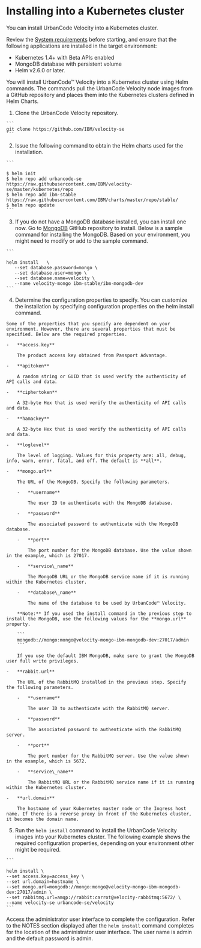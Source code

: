 # Installing into a Kubernetes cluster

You can install UrbanCode Velocity into a Kubernetes cluster.

Review the [System requirements](c_install_se_requirements.md) before starting, and ensure that the following applications are installed in the target environment:

-   Kubernetes 1.4+ with Beta APIs enabled
-   MongoDB database with persistent volume
-   Helm v2.6.0 or later.

You will install UrbanCode™ Velocity into a Kubernetes cluster using Helm commands. The commands pull the UrbanCode Velocity node images from a GitHub repository and places them into the Kubernetes clusters defined in Helm Charts.

1.   Clone the UrbanCode Velocity repository. 

    ```
    git clone https://github.com/IBM/velocity-se
    ```

2.   Issue the following command to obtain the Helm charts used for the installation. 

    ```
    
    $ helm init
    $ helm repo add urbancode-se https://raw.githubusercontent.com/IBM/velocity-se/master/kubernetes/repo
    $ helm repo add ibm-stable https://raw.githubusercontent.com/IBM/charts/master/repo/stable/
    $ helm repo update
    ```

3.   If you do not have a MongoDB database installed, you can install one now. Go to [MongoDB](https://github.com/kubernetes/charts/tree/master/stable/mongodb) GitHub repository to install. Below is a sample command for installing the MongoDB. Based on your environment, you might need to modify or add to the sample command.

    ```
    
    helm install   \
       --set database.password=mongo \
       --set database.user=mongo \
       --set database.name=velocity \
       --name velocity-mongo ibm-stable/ibm-mongodb-dev
    ```

4.   Determine the configuration properties to specify. You can customize the installation by specifying configuration properties on the helm install command. 

    Some of the properties that you specify are dependent on your environment. However, there are several properties that must be specified. Below are the required properties.

    -   **access.key**

        The product access key obtained from Passport Advantage.

    -   **apitoken**

        A random string or GUID that is used verify the authenticity of API calls and data.

    -   **ciphertoken**

        A 32-byte Hex that is used verify the authenticity of API calls and data.

    -   **hamackey**

        A 32-byte Hex that is used verify the authenticity of API calls and data.

    -   **loglevel**

        The level of logging. Values for this property are: all, debug, info, warn, error, fatal, and off. The default is **all**.

    -   **mongo.url**

        The URL of the MongoDB. Specify the following parameters.

        -   **username**

            The user ID to authenticate with the MongoDB database.

        -   **password**

            The associated password to authenticate with the MongoDB database.

        -   **port**

            The port number for the MongoDB database. Use the value shown in the example, which is 27017.

        -   **service\_name**

            The MongoDB URL or the MongoDB service name if it is running within the Kubernetes cluster.

        -   **database\_name**

            The name of the database to be used by UrbanCode™ Velocity.

        **Note:** If you used the install command in the previous step to install the MongoDB, use the following values for the **mongo.url** property.

        ```
        mongodb://mongo:mongo@velocity-mongo-ibm-mongodb-dev:27017/admin
        ```

        If you use the default IBM MongoDB, make sure to grant the MongoDB user full write privileges.

    -   **rabbit.url**

        The URL of the RabbitMQ installed in the previous step. Specify the following parameters.

        -   **username**

            The user ID to authenticate with the RabbitMQ server.

        -   **password**

            The associated password to authenticate with the RabbitMQ server.

        -   **port**

            The port number for the RabbitMQ server. Use the value shown in the example, which is 5672.

        -   **service\_name**

            The RabbitMQ URL or the RabbitMQ service name if it is running within the Kubernetes cluster.

    -   **url.domain**

        The hostname of your Kubernetes master node or the Ingress host name. If there is a reverse proxy in front of the Kubernetes cluster, it becomes the domain name.

5.   Run the `helm install` command to install the UrbanCode Velocity images into your Kubernetes cluster. The following example shows the required configuration properties, depending on your environment other might be required. 

    ```
    
    helm install \
    --set access.key=access_key \
    --set url.domain=hostname \
    --set mongo.url=mongodb://mongo:mongo@velocity-mongo-ibm-mongodb-dev:27017/admin \
    --set rabbitmq.url=amqp://rabbit:carrot@velocity-rabbitmq:5672/ \
    --name velocity-se urbancode-se/velocity
    ```


Access the administrator user interface to complete the configuration. Refer to the NOTES section displayed after the `helm install` command completes for the location of the administrator user interface. The user name is admin and the default password is admin.

